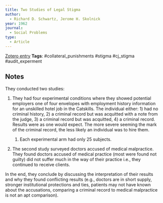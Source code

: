```yaml
---
title: Two Studies of Legal Stigma
author:
  - Richard D. Schwartz, Jerome H. Skolnick
year: 1962
journal:
  - Social Problems
type:
  - Article
---
```

[Zotero entry](zotero://select/items/@schwartzTwoStudiesLegal1962)
**Tags**: #collateral_punishments #stigma #cj_stigma #audit_experment

## Notes

They conducted two studies:

1. They had four experimental conditions where they showed potential employers one of four envelopes with employment history information for an unskilled hotel job in the Catskills. The individual either: 1) had no criminal history, 2) a criminal record but was acquitted with a note from the judge, 3) a criminal record but was acquitted, 4) a criminal record. Results were as one would expect. The more severe seeming the mark of the criminal record, the less likely an individual was to hire them.
	1. Each experimental arm had only 25 subjects.
	   
2. The second study surveyed doctors accused of medical malpractice. They found doctors accused of medical practice (most were found not guilty) did not suffer much in the way of their practice i.e., they continued to receive clients.

 In the end, they conclude by discussing the interpretation of their results and why they found conflicting results (e.g., doctors are in short supply, stronger institutional protections and ties, patients may not have known about the accusations, comparing a criminal record to medical malpractice is not an apt comparison).
